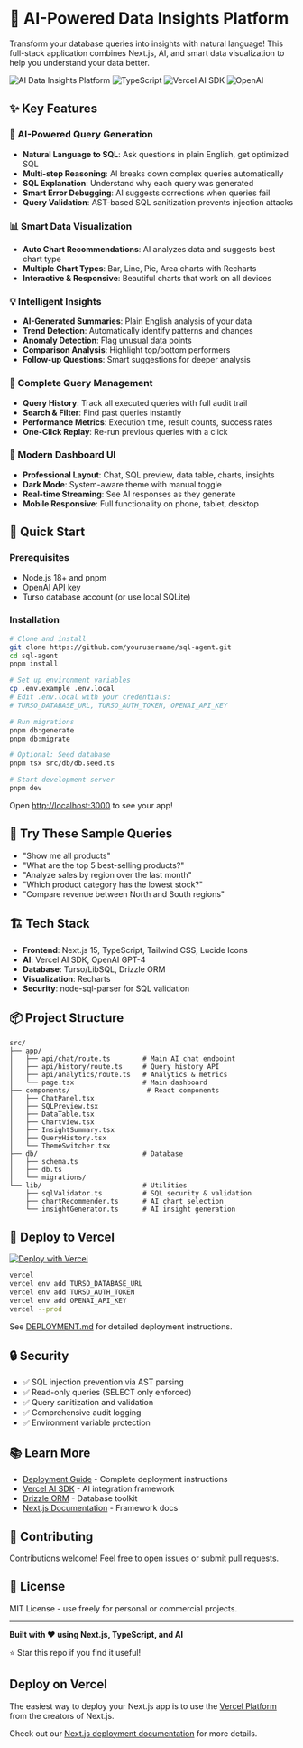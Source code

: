 # 🤖 AI-Powered Data Insights Platform

Transform your database queries into insights with natural language! This full-stack application combines Next.js, AI, and smart data visualization to help you understand your data better.

![AI Data Insights Platform](https://img.shields.io/badge/Next.js-15.5-black?logo=next.js)
![TypeScript](https://img.shields.io/badge/TypeScript-5.0-blue?logo=typescript)
![Vercel AI SDK](https://img.shields.io/badge/Vercel_AI_SDK-5.0-blue)
![OpenAI](https://img.shields.io/badge/OpenAI-GPT--4-green?logo=openai)

## ✨ Key Features

### 🧠 AI-Powered Query Generation

- **Natural Language to SQL**: Ask questions in plain English, get optimized SQL
- **Multi-step Reasoning**: AI breaks down complex queries automatically
- **SQL Explanation**: Understand why each query was generated
- **Smart Error Debugging**: AI suggests corrections when queries fail
- **Query Validation**: AST-based SQL sanitization prevents injection attacks

### 📊 Smart Data Visualization

- **Auto Chart Recommendations**: AI analyzes data and suggests best chart type
- **Multiple Chart Types**: Bar, Line, Pie, Area charts with Recharts
- **Interactive & Responsive**: Beautiful charts that work on all devices

### 💡 Intelligent Insights

- **AI-Generated Summaries**: Plain English analysis of your data
- **Trend Detection**: Automatically identify patterns and changes
- **Anomaly Detection**: Flag unusual data points
- **Comparison Analysis**: Highlight top/bottom performers
- **Follow-up Questions**: Smart suggestions for deeper analysis

### 📝 Complete Query Management

- **Query History**: Track all executed queries with full audit trail
- **Search & Filter**: Find past queries instantly
- **Performance Metrics**: Execution time, result counts, success rates
- **One-Click Replay**: Re-run previous queries with a click

### 🎨 Modern Dashboard UI

- **Professional Layout**: Chat, SQL preview, data table, charts, insights
- **Dark Mode**: System-aware theme with manual toggle
- **Real-time Streaming**: See AI responses as they generate
- **Mobile Responsive**: Full functionality on phone, tablet, desktop

## 🚀 Quick Start

### Prerequisites

- Node.js 18+ and pnpm
- OpenAI API key
- Turso database account (or use local SQLite)

### Installation

```bash
# Clone and install
git clone https://github.com/yourusername/sql-agent.git
cd sql-agent
pnpm install

# Set up environment variables
cp .env.example .env.local
# Edit .env.local with your credentials:
# TURSO_DATABASE_URL, TURSO_AUTH_TOKEN, OPENAI_API_KEY

# Run migrations
pnpm db:generate
pnpm db:migrate

# Optional: Seed database
pnpm tsx src/db/db.seed.ts

# Start development server
pnpm dev
```

Open [http://localhost:3000](http://localhost:3000) to see your app!

## 🎯 Try These Sample Queries

- "Show me all products"
- "What are the top 5 best-selling products?"
- "Analyze sales by region over the last month"
- "Which product category has the lowest stock?"
- "Compare revenue between North and South regions"

## 🏗️ Tech Stack

- **Frontend**: Next.js 15, TypeScript, Tailwind CSS, Lucide Icons
- **AI**: Vercel AI SDK, OpenAI GPT-4
- **Database**: Turso/LibSQL, Drizzle ORM
- **Visualization**: Recharts
- **Security**: node-sql-parser for SQL validation

## 📦 Project Structure

```
src/
├── app/
│   ├── api/chat/route.ts        # Main AI chat endpoint
│   ├── api/history/route.ts     # Query history API
│   ├── api/analytics/route.ts   # Analytics & metrics
│   └── page.tsx                 # Main dashboard
├── components/                   # React components
│   ├── ChatPanel.tsx
│   ├── SQLPreview.tsx
│   ├── DataTable.tsx
│   ├── ChartView.tsx
│   ├── InsightSummary.tsx
│   ├── QueryHistory.tsx
│   └── ThemeSwitcher.tsx
├── db/                          # Database
│   ├── schema.ts
│   ├── db.ts
│   └── migrations/
└── lib/                         # Utilities
    ├── sqlValidator.ts          # SQL security & validation
    ├── chartRecommender.ts      # AI chart selection
    └── insightGenerator.ts      # AI insight generation
```

## 🚢 Deploy to Vercel

[![Deploy with Vercel](https://vercel.com/button)](https://vercel.com/new)

```bash
vercel
vercel env add TURSO_DATABASE_URL
vercel env add TURSO_AUTH_TOKEN
vercel env add OPENAI_API_KEY
vercel --prod
```

See [DEPLOYMENT.md](./DEPLOYMENT.md) for detailed deployment instructions.

## 🔒 Security

- ✅ SQL injection prevention via AST parsing
- ✅ Read-only queries (SELECT only enforced)
- ✅ Query sanitization and validation
- ✅ Comprehensive audit logging
- ✅ Environment variable protection

## 📚 Learn More

- [Deployment Guide](./DEPLOYMENT.md) - Complete deployment instructions
- [Vercel AI SDK](https://sdk.vercel.ai/) - AI integration framework
- [Drizzle ORM](https://orm.drizzle.team/) - Database toolkit
- [Next.js Documentation](https://nextjs.org/docs) - Framework docs

## 🤝 Contributing

Contributions welcome! Feel free to open issues or submit pull requests.

## 📝 License

MIT License - use freely for personal or commercial projects.

---

**Built with ❤️ using Next.js, TypeScript, and AI**

⭐ Star this repo if you find it useful!

## Deploy on Vercel

The easiest way to deploy your Next.js app is to use the [Vercel Platform](https://vercel.com/new?utm_medium=default-template&filter=next.js&utm_source=create-next-app&utm_campaign=create-next-app-readme) from the creators of Next.js.

Check out our [Next.js deployment documentation](https://nextjs.org/docs/app/building-your-application/deploying) for more details.
